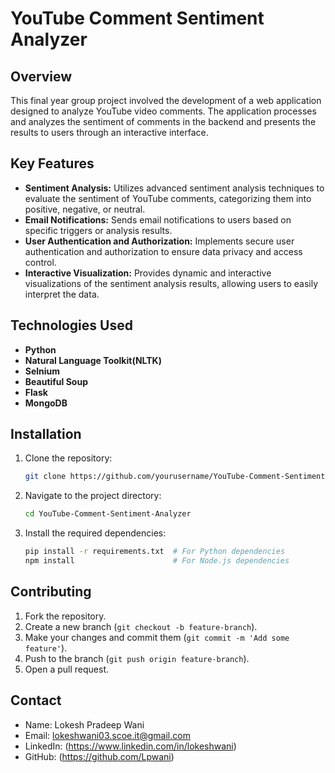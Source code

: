 # YouTube Comment Sentiment Analyzer

## Overview
This final year group project involved the development of a web application designed to analyze YouTube video comments. The application processes and analyzes the sentiment of comments in the backend and presents the results to users through an interactive interface.

## Key Features
- **Sentiment Analysis:** Utilizes advanced sentiment analysis techniques to evaluate the sentiment of YouTube comments, categorizing them into positive, negative, or neutral.
- **Email Notifications:** Sends email notifications to users based on specific triggers or analysis results.
- **User Authentication and Authorization:** Implements secure user authentication and authorization to ensure data privacy and access control.
- **Interactive Visualization:** Provides dynamic and interactive visualizations of the sentiment analysis results, allowing users to easily interpret the data.

## Technologies Used
- **Python**
- **Natural Language Toolkit(NLTK)**
- **Selnium**
- **Beautiful Soup**
- **Flask**
- **MongoDB**

## Installation
1. Clone the repository:
    ```bash
    git clone https://github.com/yourusername/YouTube-Comment-Sentiment-Analyzer.git
    ```
2. Navigate to the project directory:
    ```bash
    cd YouTube-Comment-Sentiment-Analyzer
    ```
3. Install the required dependencies:
    ```bash
    pip install -r requirements.txt  # For Python dependencies
    npm install                      # For Node.js dependencies
    ```
    
## Contributing
1. Fork the repository.
2. Create a new branch (`git checkout -b feature-branch`).
3. Make your changes and commit them (`git commit -m 'Add some feature'`).
4. Push to the branch (`git push origin feature-branch`).
5. Open a pull request.
   
## Contact
- Name: Lokesh Pradeep Wani
- Email: lokeshwani03.scoe.it@gmail.com
- LinkedIn: (https://www.linkedin.com/in/lokeshwani)
- GitHub: (https://github.com/Lpwani)